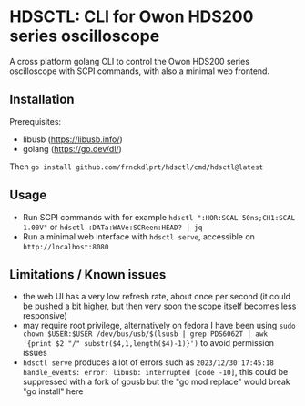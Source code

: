 # HDSCTL: CLI for Owon HDS200 series oscilloscope

A cross platform golang CLI to control the Owon HDS200 series oscilloscope with SCPI commands, with also a minimal web frontend.

## Installation

Prerequisites: 
- libusb (https://libusb.info/) 
- golang (https://go.dev/dl/)

Then
`go install github.com/frnckdlprt/hdsctl/cmd/hdsctl@latest`

## Usage

- Run SCPI commands with for example `hdsctl ":HOR:SCAL 50ns;CH1:SCAL 1.00V"` or `hdsctl :DATa:WAVe:SCReen:HEAD? | jq`
- Run a minimal web interface with `hdsctl serve`, accessible on `http://localhost:8080`

## Limitations / Known issues

- the web UI has a very low refresh rate, about once per second (it could be pushed a bit higher, but then very soon the scope itself becomes less responsive)
- may require root privilege, alternatively on fedora I have been using `sudo chown $USER:$USER /dev/bus/usb/$(lsusb | grep PDS6062T | awk '{print $2 "/" substr($4,1,length($4)-1)}')` to avoid permission issues
- `hdsctl serve` produces a lot of errors such as `2023/12/30 17:45:18 handle_events: error: libusb: interrupted [code -10]`, this could be suppressed with a fork of gousb but the "go mod replace" would break "go install" here
